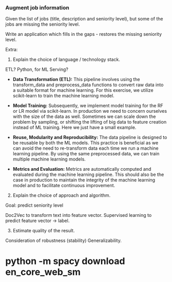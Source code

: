 ### Augment job information
Given the list of jobs (title, description and seniority level),
but some of the jobs are missing the seniority level.

Write an application which fills in the gaps - restores the missing seniority level.

Extra:

1. Explain the choice of language / technology stack.

ETL?
Python, for ML
Serving?

- **Data Transformation (ETL):** This pipeline involves using the transform_data and preprocess_data functions to convert raw data into a suitable format for machine learning. For this exercise, we utilize scikit-learn to train the machine learning model.

- **Model Training:** Subsequently, we implement model training for the RF or LR model via scikit-learn. In production we need to concern ourselves with the size of the data as well. Sometimes we can scale down the problem by sampling, or shifting the lifting of big data to feature creation instead of ML training. Here we just have a small example.

- **Reuse, Modularity and Reproducibility:** The data pipeline is designed to be reusable by both the ML models. This practice is beneficial as we can avoid the need to re-transform data each time we run a machine learning pipeline. By using the same preprocessed data, we can train multiple machine learning models.

- **Metrics and Evaluation:** Metrics are automatically computed and evaluated during the machine learning pipeline. This should also be the case in production to maintain the integrity of the machine learning model and to facilitate continuous improvement.

2. Explain the choice of approach and algorithm.

Goal: predict seniority level

Doc2Vec to transform text into feature vector.
Supervised learning to predict feature vector -> label.

3. Estimate quality of the result.

Consideration of robustness (stability)
Generalizability.

# python -m spacy download en_core_web_sm
